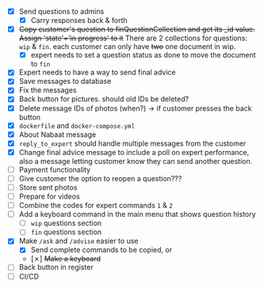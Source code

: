 - [x] Send questions to admins 
  - [x] Carry responses back & forth  
- [x] <s>Copy customer's question to finQuestionCollection and get its _id value. Assign 'state'='in progress' to it</s> There are 2 collections for questions: `wip` & `fin`. each customer can only have <s>two</s> one document in wip. 
  - [x] expert needs to set a question status as done to move the document to `fin`
- [x] Expert needs to have a way to send final advice 
- [x] Save messages to database
- [x] Fix the messages  
- [x] Back button for pictures. should old IDs be deleted?  
- [x] Delete message IDs of photos (when?) -> if customer presses the back button
- [x] `dockerfile` and `docker-compose.yml`
- [x] About Nabaat message
- [x] `reply_to_expert` should handle multiple messages from the customer
- [x] Change final advice message to include a poll on expert performance, also a message letting customer know they can send another question.
- [ ] Payment functionality
- [ ] Give customer the option to reopen a question??? 
- [ ] Store sent photos
- [ ] Prepare for videos
- [ ] Combine the codes for expert commands `1` & `2`
- [ ] Add a keyboard command in the main menu that shows question history
  - [ ] `wip` questions section
  - [ ] `fin` questions section
- [x] Make `/ask` and `/advise` easier to use
  - [x] Send complete commands to be copied, or
  - [&cross;] <s>Make a keyboard</s>  
- [ ] Back button in register
- [ ] CI/CD
